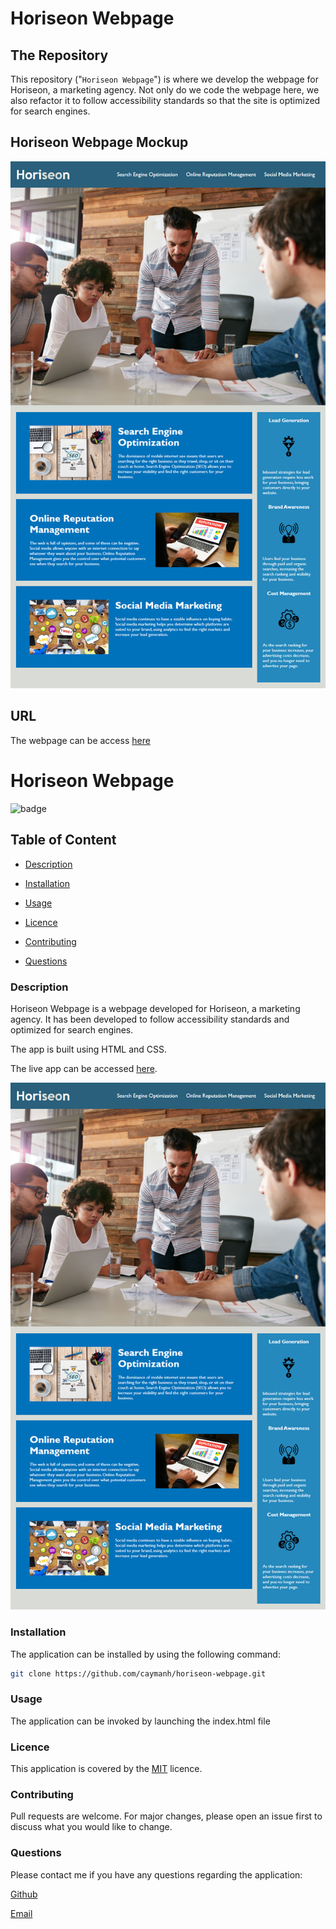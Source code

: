 # Horiseon Webpage

## The Repository

This repository ("`Horiseon Webpage`") is where we develop the webpage for Horiseon, a marketing agency. Not only do we code the webpage here, we also refactor it to follow accessibility standards so that the site is optimized for search engines.

## Horiseon Webpage Mockup

<p align="center">
  <img alt="Horiseon Webpage" src="https://github.com/caymanh/horiseon-webpage/blob/main/images/01-html-css-git-homework-demo.png">
</p>

## URL
The webpage can be access [here](https://caymanh.github.io/horiseon-webpage/)

# Horiseon Webpage

![badge](https://img.shields.io/badge/license-MIT-brightgreen)

## Table of Content

  - [Description](#description)

  - [Installation](#installation)

  - [Usage](#usage)

  - [Licence](#licence)

  - [Contributing](#contributing)

  - [Questions](#questions)

 ### Description

Horiseon Webpage is a webpage developed for Horiseon, a marketing agency. It has been developed to follow accessibility standards and optimized for search engines.

The app is built using HTML and CSS.

 The live app can be accessed [here](https://caymanh.github.io/horiseon-webpage).

<p align="center">
  <img alt="Horiseon Webpage" src="https://github.com/caymanh/horiseon-webpage/blob/main/images/01-html-css-git-homework-demo.png">
</p>

### Installation

The application can be installed by using the following command: 

```bash
git clone https://github.com/caymanh/horiseon-webpage.git
```

### Usage

The application can be invoked by launching the index.html file 

### Licence

This application is covered by the [MIT](https://choosealicense.com/licenses/mit/) licence.

### Contributing

Pull requests are welcome. For major changes, please open an issue first to discuss what you would like to change.

### Questions

Please contact me if you have any questions regarding the application:

[Github](https://github.com/caymanh)

[Email](mailto:hengcayman@gmail.com)

